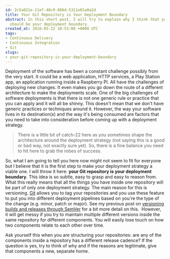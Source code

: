 ```yaml
---
id: 2c5a021e-11ef-48c9-806d-5311e01a0a2d
title: Your Git Repository is Your Deployment Boundary
abstract: In this short post, I will try to explain why I think that your Git repository
  should be your deployment boundary.
created_at: 2016-05-22 10:53:00 +0000 UTC
tags:
- Continuous Delivery
- Continuous Integration
- Git
slugs:
- your-git-repository-is-your-deployment-boundary
---
```


<p>Deployment of the software has been a constant challenge possibly from the very start. It could be a web application, HTTP services, a Play Station app, an application running inside a Raspberry PI. All have the challenges of deploying new changes. It even makes you go down the route of a different architecture to make the deployments scale. One of the big challenges of software deployments is that there is not one generic rule or practice that you can apply and it will all be shinny. This doesn't mean that we don't have generic practices or techniques around it. However, the way your software lives in its destination(s) and the way it's being consumed are factors that you need to take into consideration before coming up with a deployment strategy.</p> <blockquote> <p>There is a little bit of catch-22 here as you sometimes shape the architecture around the deployment strategy (not saying this is a good or bad way, not exactly sure yet). So, there is a fine balance you need to hit here to grab the robes of success.</p></blockquote> <p>So, what I am going to tell you here now might not seem to fit for everyone but I believe that it is the first step to make your deployment strategy a viable one. I will throw it here: <strong>your Git repository is your deployment boundary</strong>. This idea is so subtle, easy to grasp and easy to reason from. What this really means that all the things you have inside one repository will be part of only one deployment strategy. The main reason for this is versioning. <a href="https://git-scm.com/">Git</a> allows you to tag your repositories and you use these feature to put you into different deployment pipelines based on you're the type of the change (e.g. minor, patch or major). See my previous post on <a href="https://www.tugberkugurlu.com/archive/versioning-software-builds-based-on-git-tags-and-semantic-versioning-semver">versioning builds and releases through SemVer</a> for a bit more detail on this.&nbsp; However, it will get messy if you try to maintain multiple different versions inside the same repository for different components. You will easily lose touch on how two components relate to each other over time.</p> <p>Ask yourself this when you are structuring your repositories: are any of the components inside a repository has a different release cadence? If the question is yes, try to think of why and if the reasons are legitimate, give that components a new, separate home.</p>  